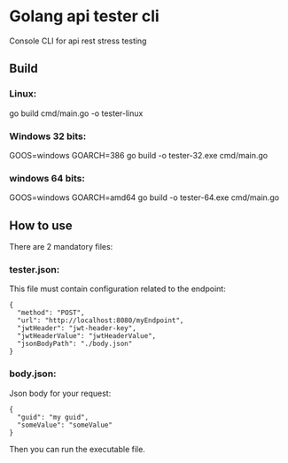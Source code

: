 # Golang api tester cli

Console CLI for api rest stress testing

## Build


### Linux: 

go build cmd/main.go  -o tester-linux

### Windows 32 bits:

GOOS=windows GOARCH=386 go build -o tester-32.exe cmd/main.go 

### windows 64 bits:

GOOS=windows GOARCH=amd64 go build -o tester-64.exe cmd/main.go 


## How to use

There are 2 mandatory files:

### tester.json: 
This file must contain configuration related to the endpoint:
```
{
  "method": "POST",
  "url": "http://localhost:8080/myEndpoint",
  "jwtHeader": "jwt-header-key",
  "jwtHeaderValue": "jwtHeaderValue",
  "jsonBodyPath": "./body.json"
}
```



### body.json: 
Json body for your request:
```
{
  "guid": "my guid",
  "someValue": "someValue"
}
```

Then you can run the executable file.


